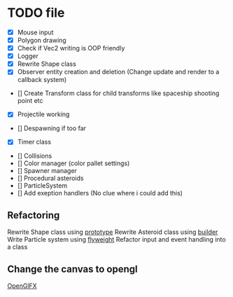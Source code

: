 # TODO file

- [x] Mouse input
- [x] Polygon drawing
- [x] Check if Vec2 writing is OOP friendly
- [x] Logger
- [x] Rewrite Shape class
- [x] Observer entity creation and deletion (Change update and render to a callback system)
- [] Create Transform class for child transforms like spaceship shooting point etc
- [x] Projectile working
- [] Despawning if too far
- [x] Timer class
- [] Collisions
- [] Color manager (color pallet settings)
- [] Spawner manager
- [] Procedural asteroids
- [] ParticleSystem
- [] Add exeption handlers (No clue where i could add this)

## Refactoring

Rewrite Shape class using [prototype](https://refactoring.guru/design-patterns/prototype)
Rewrite Asteroid class using [builder](https://refactoring.guru/design-patterns/builder)
Write Particle system using [flyweight](https://refactoring.guru/design-patterns/flyweight)
Refactor input and event handling into a class

## Change the canvas to opengl

[OpenGlFX](https://github.com/husker-dev/openglfx)
